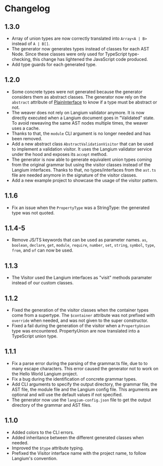 # Changelog

## 1.3.0

- Array of union types are now correctly translated into `Array<A | B>` instead of `A | B[]`.
- The generator now generates types instead of classes for each AST Node. Since these classes were only used for TypeScript type-checking, this change has lightened the JavaScript code produced. 
- Add type guards for each generated type.

## 1.2.0

- Some concrete types were not generated because the generator considers them as abstract classes. The generator now rely on the `abstract` attribute of [PlainInterface](https://github.com/eclipse-langium/langium/blob/77d16cf085d6c57d3cce9386aceb21b19d07ac62/packages/langium/src/grammar/type-system/type-collector/plain-types.ts#L25) to know if a type must be abstract or not.
- The weaver does not rely on Langium validator anymore. It is now directly executed when a Langium document goes in "Validated" state. To avoid reweaving the same AST nodes multiple times, the weaver uses a cache.
- Thanks to that, the `module` CLI argument is no longer needed and has been removed.
- Add a new abstract class `AbstractValidationVisitor` that can be used to implement a validation visitor. It uses the Langium validator service under the hood and exposes its `accept` method.
- The generator is now able to generate equivalent union types coming from the original grammar but using the visitor classes instead of the Langium interfaces. Thanks to that, no types/interfaces from the `ast.ts` file are needed anymore in the signature of the visitor classes.
- Add a new example project to showcase the usage of the visitor pattern.


## 1.1.6

- Fix an issue when the `PropertyType` was a StringType: the generated type was not quoted.

## 1.1.4-5

- Remove JS/TS keywords that can be used as parameter names. `as`, `boolean`, `declare`, `get`, `module`, `require`, `number`, `set`, `string`, `symbol`, `type`, `from`, and `of` can now be used.

## 1.1.3

- The Visitor used the Langium interfaces as "visit" methods paramater instead of our custom classes.

## 1.1.2

- Fixed the generation of the visitor classes when the container types come from a supertype. The `$container` attribute was not prefixed with `override` when needed, and was not given to the super constructor.
- Fixed a fail during the generation of the visitor when a `PropertyUnion` type was encountered. PropertyUnion are now translated into a TypeScript union type.

## 1.1.1

- Fix a parse error during the parsing of the grammar.ts file, due to to many escape characters. This error caused the generator not to work on the Hello World Langium project.
- Fix a bug during the identification of concrete grammar types.
- Add CLI arguments to specify the output directory, the grammar file, the AST file, the module file and the Langium config file. This arguments are optional and will use the default values if not specified.
- The generator now use the `langium-config.json` file to get the output directory of the grammar and AST files.

## 1.1.0

- Added colors to the CLI errors.
- Added inheritance between the different generated classes when needed.
- Improved the `$type` attribute typing.
- Prefixed the Visitor interface name with the project name, to follow Langium's convention.